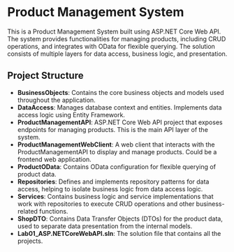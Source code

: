 # Product Management System

This is a Product Management System built using ASP.NET Core Web API. The system provides functionalities for managing products, including CRUD operations, and integrates with OData for flexible querying. The solution consists of multiple layers for data access, business logic, and presentation.

## Project Structure

- **BusinessObjects**: Contains the core business objects and models used throughout the application.
- **DataAccess**: Manages database context and entities. Implements data access logic using Entity Framework.
- **ProductManagementAPI**: ASP.NET Core Web API project that exposes endpoints for managing products. This is the main API layer of the system.
- **ProductManagementWebClient**: A web client that interacts with the ProductManagementAPI to display and manage products. Could be a frontend web application.
- **ProductOData**: Contains OData configuration for flexible querying of product data.
- **Repositories**: Defines and implements repository patterns for data access, helping to isolate business logic from data access logic.
- **Services**: Contains business logic and service implementations that work with repositories to execute CRUD operations and other business-related functions.
- **ShopDTO**: Contains Data Transfer Objects (DTOs) for the product data, used to separate data presentation from the internal models.
- **Lab01_ASP.NETCoreWebAPI.sln**: The solution file that contains all the projects.
